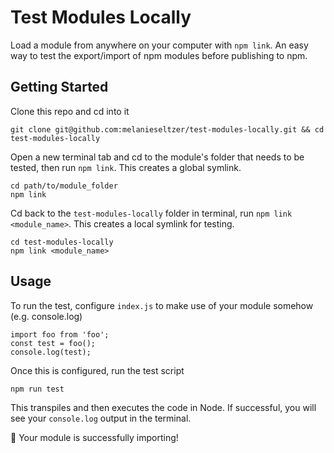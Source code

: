 # Test Modules Locally

Load a module from anywhere on your computer with `npm link`. An easy way to test the export/import of npm modules before publishing to npm.

## Getting Started

Clone this repo and cd into it

```
git clone git@github.com:melanieseltzer/test-modules-locally.git && cd test-modules-locally
```

Open a new terminal tab and cd to the module's folder that needs to be tested, then run `npm link`. This creates a global symlink.

```
cd path/to/module_folder
npm link
```

Cd back to the `test-modules-locally` folder in terminal, run `npm link <module_name>`. This creates a local symlink for testing.

```
cd test-modules-locally
npm link <module_name>
```

## Usage

To run the test, configure `index.js` to make use of your module somehow (e.g. console.log)

```
import foo from 'foo';
const test = foo();
console.log(test);
```

Once this is configured, run the test script

```
npm run test
```

This transpiles and then executes the code in Node. If successful, you will see your `console.log` output in the terminal.

:tada: Your module is successfully importing!
